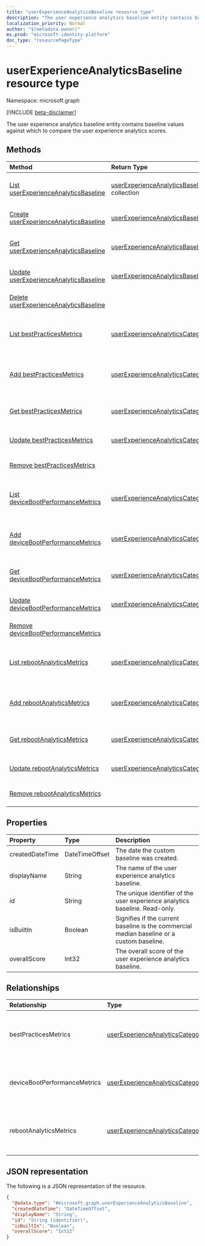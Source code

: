 ```yaml
---
title: "userExperienceAnalyticsBaseline resource type"
description: "The user experience analytics baseline entity contains baseline values against which to compare the user experience analytics scores."
localization_priority: Normal
author: "$(metadata.owner)"
ms.prod: "microsoft-identity-platform"
doc_type: "resourcePageType"
---
```


# userExperienceAnalyticsBaseline resource type

Namespace: microsoft.graph

[!INCLUDE [beta-disclaimer](../../includes/beta-disclaimer.md)]

The user experience analytics baseline entity contains baseline values against which to compare the user experience analytics scores.

## Methods

| Method                                                                                                                      | Return Type                                                                               | Description                                                                                              |
| :-------------------------------------------------------------------------------------------------------------------------- | :---------------------------------------------------------------------------------------- | :------------------------------------------------------------------------------------------------------- |
| [List userExperienceAnalyticsBaseline](../api/intune-userexperienceanalyticsbaseline-list.md)                               | [userExperienceAnalyticsBaseline](intune-userExperienceAnalyticsBaseline.md) collection   | List properties and relationships of a userExperienceAnalyticsBaseline object.                           |
| [Create userExperienceAnalyticsBaseline](../api/intune-userexperienceanalyticsbaseline-create.md)                           | [userExperienceAnalyticsBaseline](intune-userExperienceAnalyticsBaseline.md)              | Create a new userExperienceAnalyticsBaseline object.                                                     |
| [Get userExperienceAnalyticsBaseline](../api/intune-userexperienceanalyticsbaseline-get.md)                                 | [userExperienceAnalyticsBaseline](intune-userExperienceAnalyticsBaseline.md)              | Read properties and relationships of a userExperienceAnalyticsBaseline object.                           |
| [Update userExperienceAnalyticsBaseline](../api/intune-userexperienceanalyticsbaseline-update.md)                           | [userExperienceAnalyticsBaseline](intune-userExperienceAnalyticsBaseline.md)              | Update the properties of a userExperienceAnalyticsBaseline object.                                       |
| [Delete userExperienceAnalyticsBaseline](../api/intune-userexperienceanalyticsbaseline-delete.md)                           |                                                                                           | Delete a userExperienceAnalyticsBaseline object.                                                         |
| [List bestPracticesMetrics](../api/intune-userexperienceanalyticsbaseline-list-bestpracticesmetrics.md)                     | [userExperienceAnalyticsCategory](../resources/intune-userexperienceanalyticscategory.md) | Get the userExperienceAnalyticsCategory objects from a bestPracticesMetrics navigation property.         |
| [Add bestPracticesMetrics](../api/intune-userexperienceanalyticsbaseline-post-bestpracticesmetrics.md)                      | [userExperienceAnalyticsCategory](../resources/intune-userexperienceanalyticscategory.md) | Add userExperienceAnalyticsCategory by posting to the userExperienceAnalyticsCategory collection.        |
| [Get bestPracticesMetrics](../api/intune-userexperienceanalyticsbaseline-get-bestpracticesmetrics.md)                       | [userExperienceAnalyticsCategory](../resources/intune-userexperienceanalyticscategory.md) | Read the properties and relationships of a userExperienceAnalyticsCategory object.                       |
| [Update bestPracticesMetrics](../api/intune-userexperienceanalyticsbaseline-update-bestpracticesmetrics.md)                 | [userExperienceAnalyticsCategory](../resources/intune-userexperienceanalyticscategory.md) | Update the properties of a userExperienceAnalyticsCategory object.                                       |
| [Remove bestPracticesMetrics](../api/intune-userexperienceanalyticsbaseline-delete-bestpracticesmetrics.md)                 |                                                                                           | Remove a userExperienceAnalyticsCategory object.                                                         |
| [List deviceBootPerformanceMetrics](../api/intune-userexperienceanalyticsbaseline-list-devicebootperformancemetrics.md)     | [userExperienceAnalyticsCategory](../resources/intune-userexperienceanalyticscategory.md) | Get the userExperienceAnalyticsCategory objects from a deviceBootPerformanceMetrics navigation property. |
| [Add deviceBootPerformanceMetrics](../api/intune-userexperienceanalyticsbaseline-post-devicebootperformancemetrics.md)      | [userExperienceAnalyticsCategory](../resources/intune-userexperienceanalyticscategory.md) | Add userExperienceAnalyticsCategory by posting to the userExperienceAnalyticsCategory collection.        |
| [Get deviceBootPerformanceMetrics](../api/intune-userexperienceanalyticsbaseline-get-devicebootperformancemetrics.md)       | [userExperienceAnalyticsCategory](../resources/intune-userexperienceanalyticscategory.md) | Read the properties and relationships of a userExperienceAnalyticsCategory object.                       |
| [Update deviceBootPerformanceMetrics](../api/intune-userexperienceanalyticsbaseline-update-devicebootperformancemetrics.md) | [userExperienceAnalyticsCategory](../resources/intune-userexperienceanalyticscategory.md) | Update the properties of a userExperienceAnalyticsCategory object.                                       |
| [Remove deviceBootPerformanceMetrics](../api/intune-userexperienceanalyticsbaseline-delete-devicebootperformancemetrics.md) |                                                                                           | Remove a userExperienceAnalyticsCategory object.                                                         |
| [List rebootAnalyticsMetrics](../api/intune-userexperienceanalyticsbaseline-list-rebootanalyticsmetrics.md)                 | [userExperienceAnalyticsCategory](../resources/intune-userexperienceanalyticscategory.md) | Get the userExperienceAnalyticsCategory objects from a rebootAnalyticsMetrics navigation property.       |
| [Add rebootAnalyticsMetrics](../api/intune-userexperienceanalyticsbaseline-post-rebootanalyticsmetrics.md)                  | [userExperienceAnalyticsCategory](../resources/intune-userexperienceanalyticscategory.md) | Add userExperienceAnalyticsCategory by posting to the userExperienceAnalyticsCategory collection.        |
| [Get rebootAnalyticsMetrics](../api/intune-userexperienceanalyticsbaseline-get-rebootanalyticsmetrics.md)                   | [userExperienceAnalyticsCategory](../resources/intune-userexperienceanalyticscategory.md) | Read the properties and relationships of a userExperienceAnalyticsCategory object.                       |
| [Update rebootAnalyticsMetrics](../api/intune-userexperienceanalyticsbaseline-update-rebootanalyticsmetrics.md)             | [userExperienceAnalyticsCategory](../resources/intune-userexperienceanalyticscategory.md) | Update the properties of a userExperienceAnalyticsCategory object.                                       |
| [Remove rebootAnalyticsMetrics](../api/intune-userexperienceanalyticsbaseline-delete-rebootanalyticsmetrics.md)             |                                                                                           | Remove a userExperienceAnalyticsCategory object.                                                         |

## Properties

| Property        | Type           | Description                                                                               |
| :-------------- | :------------- | :---------------------------------------------------------------------------------------- |
| createdDateTime | DateTimeOffset | The date the custom baseline was created.                                                 |
| displayName     | String         | The name of the user experience analytics baseline.                                       |
| id              | String         | The unique identifier of the user experience analytics baseline. Read-only.               |
| isBuiltIn       | Boolean        | Signifies if the current baseline is the commercial median baseline or a custom baseline. |
| overallScore    | Int32          | The overall score of the user experience analytics baseline.                              |

## Relationships

| Relationship                 | Type                                                                               | Description                                                    |
| :--------------------------- | :--------------------------------------------------------------------------------- | :------------------------------------------------------------- |
| bestPracticesMetrics         | [userExperienceAnalyticsCategory](../resources/userexperienceanalyticscategory.md) | The user experience analytics best practices metrics.          |
| deviceBootPerformanceMetrics | [userExperienceAnalyticsCategory](../resources/userexperienceanalyticscategory.md) | The user experience analytics device boot performance metrics. |
| rebootAnalyticsMetrics       | [userExperienceAnalyticsCategory](../resources/userexperienceanalyticscategory.md) | The user experience analytics reboot analytics metrics.        |

## JSON representation

The following is a JSON representation of the resource.

<!-- {
  "blockType": "resource",
  "keyProperty": "id",
  "@odata.type": "microsoft.graph.userExperienceAnalyticsBaseline",
  "baseType": "microsoft.graph.entity",
  "openType": False
}
-->

```json
{
  "@odata.type": "#microsoft.graph.userExperienceAnalyticsBaseline",
  "createdDateTime": "DateTimeOffset",
  "displayName": "String",
  "id": "String (identifier)",
  "isBuiltIn": "Boolean",
  "overallScore": "Int32"
}
```